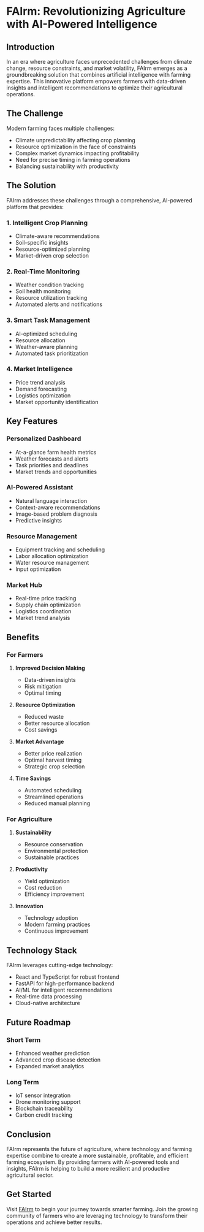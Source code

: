 # FAIrm: Revolutionizing Agriculture with AI-Powered Intelligence

## Introduction

In an era where agriculture faces unprecedented challenges from climate change, resource constraints, and market volatility, FAIrm emerges as a groundbreaking solution that combines artificial intelligence with farming expertise. This innovative platform empowers farmers with data-driven insights and intelligent recommendations to optimize their agricultural operations.

## The Challenge

Modern farming faces multiple challenges:
- Climate unpredictability affecting crop planning
- Resource optimization in the face of constraints
- Complex market dynamics impacting profitability
- Need for precise timing in farming operations
- Balancing sustainability with productivity

## The Solution

FAIrm addresses these challenges through a comprehensive, AI-powered platform that provides:

### 1. Intelligent Crop Planning
- Climate-aware recommendations
- Soil-specific insights
- Resource-optimized planning
- Market-driven crop selection

### 2. Real-Time Monitoring
- Weather condition tracking
- Soil health monitoring
- Resource utilization tracking
- Automated alerts and notifications

### 3. Smart Task Management
- AI-optimized scheduling
- Resource allocation
- Weather-aware planning
- Automated task prioritization

### 4. Market Intelligence
- Price trend analysis
- Demand forecasting
- Logistics optimization
- Market opportunity identification

## Key Features

### Personalized Dashboard
- At-a-glance farm health metrics
- Weather forecasts and alerts
- Task priorities and deadlines
- Market trends and opportunities

### AI-Powered Assistant
- Natural language interaction
- Context-aware recommendations
- Image-based problem diagnosis
- Predictive insights

### Resource Management
- Equipment tracking and scheduling
- Labor allocation optimization
- Water resource management
- Input optimization

### Market Hub
- Real-time price tracking
- Supply chain optimization
- Logistics coordination
- Market trend analysis

## Benefits

### For Farmers
1. **Improved Decision Making**
   - Data-driven insights
   - Risk mitigation
   - Optimal timing

2. **Resource Optimization**
   - Reduced waste
   - Better resource allocation
   - Cost savings

3. **Market Advantage**
   - Better price realization
   - Optimal harvest timing
   - Strategic crop selection

4. **Time Savings**
   - Automated scheduling
   - Streamlined operations
   - Reduced manual planning

### For Agriculture
1. **Sustainability**
   - Resource conservation
   - Environmental protection
   - Sustainable practices

2. **Productivity**
   - Yield optimization
   - Cost reduction
   - Efficiency improvement

3. **Innovation**
   - Technology adoption
   - Modern farming practices
   - Continuous improvement

## Technology Stack

FAIrm leverages cutting-edge technology:
- React and TypeScript for robust frontend
- FastAPI for high-performance backend
- AI/ML for intelligent recommendations
- Real-time data processing
- Cloud-native architecture

## Future Roadmap

### Short Term
- Enhanced weather prediction
- Advanced crop disease detection
- Expanded market analytics

### Long Term
- IoT sensor integration
- Drone monitoring support
- Blockchain traceability
- Carbon credit tracking

## Conclusion

FAIrm represents the future of agriculture, where technology and farming expertise combine to create a more sustainable, profitable, and efficient farming ecosystem. By providing farmers with AI-powered tools and insights, FAIrm is helping to build a more resilient and productive agricultural sector.

## Get Started

Visit [FAIrm](https://fairm.app) to begin your journey towards smarter farming. Join the growing community of farmers who are leveraging technology to transform their operations and achieve better results.
